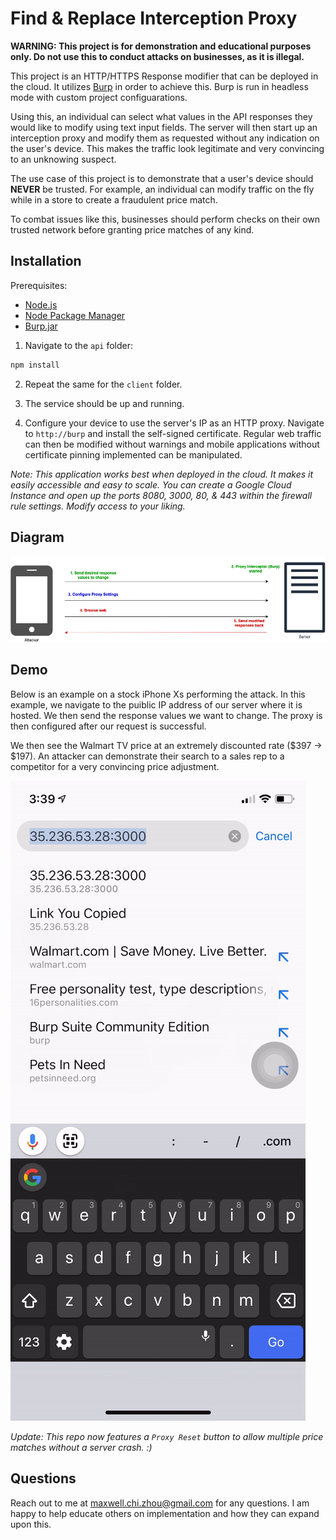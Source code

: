 # Find & Replace Interception Proxy

**WARNING: This project is for demonstration and educational purposes only. Do not use this to conduct attacks on businesses, as it is illegal.**

This project is an HTTP/HTTPS Response modifier that can be deployed in the cloud. It utilizes [Burp](https://portswigger.net/burpproxy)  in order to achieve this. Burp is run in headless mode with custom project configuarations.

Using this, an individual can select what values in the API responses they would like to modify using text input fields. The server will then start up an interception proxy and modify them as requested without any indication on the user's device. This makes the traffic look legitimate and very convincing to an unknowing suspect.

The use case of this project is to demonstrate that a user's device should **NEVER** be trusted. For example, an individual can modify traffic on the fly while in a store to create a fraudulent price match. 

To combat issues like this, businesses should perform checks on their own trusted network before granting price matches of any kind.


## Installation

Prerequisites:
- [Node.js](https://nodejs.org/en/)
- [Node Package Manager](https://www.npmjs.com/)
- [Burp.jar](https://portswigger.net/burp/releases/download?product=community&version=1.7.36&type=jar)

1. Navigate to the `api` folder:
```bash
npm install
```
2. Repeat the same for the `client` folder.

3. The service should be up and running.

4. Configure your device to use the server's IP as an HTTP proxy. Navigate to `http://burp` and install the self-signed certificate. Regular web traffic can then be modified  without warnings and mobile applications without certificate pinning implemented can be manipulated.

*Note: This application works best when deployed in the cloud. It makes it easily accessible and easy to scale. You can create a Google Cloud Instance and open up the ports 8080, 3000, 80, & 443 within the firewall rule settings. Modify access to your liking.*

## Diagram
![Diagram](/diagram.png?raw=true "Diagram")
## Demo

Below is an example on a stock iPhone Xs performing the attack. In this example, we navigate to the puiblic IP address of our server where it is hosted. We then send the response values we want to change. The proxy is then configured after our request is successful.

We then see the Walmart TV price at an extremely discounted rate ($397 -> $197).
An attacker can demonstrate their search to a sales rep to a competitor for a very convincing price adjustment. 

![Demo](/demo.gif?raw=true "Demo")


*Update: This repo now features a `Proxy Reset` button to allow multiple price matches without a server crash. :)*

## Questions
Reach out to me at maxwell.chi.zhou@gmail.com for any questions. I am happy to help educate others on implementation and how they can expand upon this.
